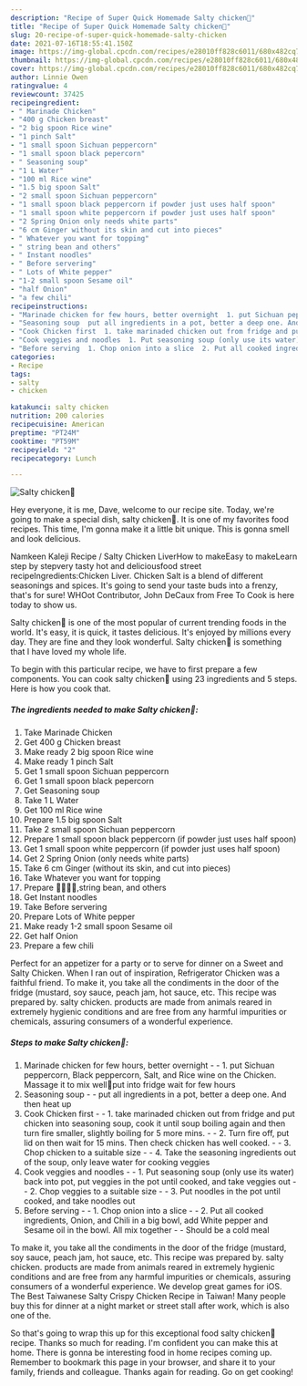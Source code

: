 ```yaml
---
description: "Recipe of Super Quick Homemade Salty chicken🐔"
title: "Recipe of Super Quick Homemade Salty chicken🐔"
slug: 20-recipe-of-super-quick-homemade-salty-chicken
date: 2021-07-16T18:55:41.150Z
image: https://img-global.cpcdn.com/recipes/e28010ff828c6011/680x482cq70/salty-chicken-recipe-main-photo.jpg
thumbnail: https://img-global.cpcdn.com/recipes/e28010ff828c6011/680x482cq70/salty-chicken-recipe-main-photo.jpg
cover: https://img-global.cpcdn.com/recipes/e28010ff828c6011/680x482cq70/salty-chicken-recipe-main-photo.jpg
author: Linnie Owen
ratingvalue: 4
reviewcount: 37425
recipeingredient:
- " Marinade Chicken"
- "400 g Chicken breast"
- "2 big spoon Rice wine"
- "1 pinch Salt"
- "1 small spoon Sichuan peppercorn"
- "1 small spoon black pepercorn"
- " Seasoning soup"
- "1 L Water"
- "100 ml Rice wine"
- "1.5 big spoon Salt"
- "2 small spoon Sichuan peppercorn"
- "1 small spoon black peppercorn if powder just uses half spoon"
- "1 small spoon white peppercorn if powder just uses half spoon"
- "2 Spring Onion only needs white parts"
- "6 cm Ginger without its skin and cut into pieces"
- " Whatever you want for topping"
- " string bean and others"
- " Instant noodles"
- " Before servering"
- " Lots of White pepper"
- "1-2 small spoon Sesame oil"
- "half Onion"
- "a few chili"
recipeinstructions:
- "Marinade chicken for few hours, better overnight  1. put Sichuan peppercorn, Black peppercorn, Salt, and Rice wine on the Chicken. Massage it to mix well💆put into fridge wait for few hours"
- "Seasoning soup  put all ingredients in a pot, better a deep one. And then heat up"
- "Cook Chicken first  1. take marinaded chicken out from fridge and put chicken into seasoning soup, cook it until soup boiling again and then turn fire smaller, slightly boiling for 5 more mins.   2. Turn fire off, put lid on then wait for 15 mins. Then check chicken has well cooked.  3. Chop chicken to a suitable size  4. Take the seasoning ingredients out of the soup, only leave water for cooking veggies"
- "Cook veggies and noodles  1. Put seasoning soup (only use its water) back into pot, put veggies in the pot until cooked, and take veggies out  2. Chop veggies to a suitable size  3. Put noodles in the pot until cooked, and take noodles out"
- "Before serving  1. Chop onion into a slice  2. Put all cooked ingredients, Onion, and Chili in a big bowl, add White pepper and Sesame oil in the bowl. All mix together  Should be a cold meal"
categories:
- Recipe
tags:
- salty
- chicken

katakunci: salty chicken 
nutrition: 200 calories
recipecuisine: American
preptime: "PT24M"
cooktime: "PT59M"
recipeyield: "2"
recipecategory: Lunch

---
```



![Salty chicken🐔](https://img-global.cpcdn.com/recipes/e28010ff828c6011/680x482cq70/salty-chicken-recipe-main-photo.jpg)

Hey everyone, it is me, Dave, welcome to our recipe site. Today, we're going to make a special dish, salty chicken🐔. It is one of my favorites food recipes. This time, I'm gonna make it a little bit unique. This is gonna smell and look delicious.

Namkeen Kaleji Recipe / Salty Chicken LiverHow to makeEasy to makeLearn step by stepvery tasty hot and deliciousfood street recipeIngredients:Chicken Liver. Chicken Salt is a blend of different seasonings and spices. It&#39;s going to send your taste buds into a frenzy, that&#39;s for sure! WHOot Contributor, John DeCaux from Free To Cook is here today to show us.

Salty chicken🐔 is one of the most popular of current trending foods in the world. It's easy, it is quick, it tastes delicious. It's enjoyed by millions every day. They are fine and they look wonderful. Salty chicken🐔 is something that I have loved my whole life.


To begin with this particular recipe, we have to first prepare a few components. You can cook salty chicken🐔 using 23 ingredients and 5 steps. Here is how you cook that.

<!--inarticleads1-->

##### The ingredients needed to make Salty chicken🐔:

1. Take  Marinade Chicken
1. Get 400 g Chicken breast
1. Make ready 2 big spoon Rice wine
1. Make ready 1 pinch Salt
1. Get 1 small spoon Sichuan peppercorn
1. Get 1 small spoon black pepercorn
1. Get  Seasoning soup
1. Take 1 L Water
1. Get 100 ml Rice wine
1. Prepare 1.5 big spoon Salt
1. Take 2 small spoon Sichuan peppercorn
1. Prepare 1 small spoon black peppercorn (if powder just uses half spoon)
1. Get 1 small spoon white peppercorn (if powder just uses half spoon)
1. Get 2 Spring Onion (only needs white parts)
1. Take 6 cm Ginger (without its skin, and cut into pieces)
1. Take  Whatever you want for topping
1. Prepare  🌽🥒🥦🍄,string bean, and others
1. Get  Instant noodles
1. Take  Before servering
1. Prepare  Lots of White pepper
1. Make ready 1-2 small spoon Sesame oil
1. Get half Onion
1. Prepare a few chili


Perfect for an appetizer for a party or to serve for dinner on a Sweet and Salty Chicken. When I ran out of inspiration, Refrigerator Chicken was a faithful friend. To make it, you take all the condiments in the door of the fridge (mustard, soy sauce, peach jam, hot sauce, etc. This recipe was prepared by. salty chicken. products are made from animals reared in extremely hygienic conditions and are free from any harmful impurities or chemicals, assuring consumers of a wonderful experience. 

<!--inarticleads2-->

##### Steps to make Salty chicken🐔:

1. Marinade chicken for few hours, better overnight -  - 1. put Sichuan peppercorn, Black peppercorn, Salt, and Rice wine on the Chicken. Massage it to mix well💆put into fridge wait for few hours
1. Seasoning soup -  - put all ingredients in a pot, better a deep one. And then heat up
1. Cook Chicken first -  - 1. take marinaded chicken out from fridge and put chicken into seasoning soup, cook it until soup boiling again and then turn fire smaller, slightly boiling for 5 more mins.  -  - 2. Turn fire off, put lid on then wait for 15 mins. Then check chicken has well cooked. -  - 3. Chop chicken to a suitable size -  - 4. Take the seasoning ingredients out of the soup, only leave water for cooking veggies
1. Cook veggies and noodles -  - 1. Put seasoning soup (only use its water) back into pot, put veggies in the pot until cooked, and take veggies out -  - 2. Chop veggies to a suitable size -  - 3. Put noodles in the pot until cooked, and take noodles out
1. Before serving -  - 1. Chop onion into a slice -  - 2. Put all cooked ingredients, Onion, and Chili in a big bowl, add White pepper and Sesame oil in the bowl. All mix together -  - Should be a cold meal


To make it, you take all the condiments in the door of the fridge (mustard, soy sauce, peach jam, hot sauce, etc. This recipe was prepared by. salty chicken. products are made from animals reared in extremely hygienic conditions and are free from any harmful impurities or chemicals, assuring consumers of a wonderful experience. We develop great games for iOS. The Best Taiwanese Salty Crispy Chicken Recipe in Taiwan! Many people buy this for dinner at a night market or street stall after work, which is also one of the. 

So that's going to wrap this up for this exceptional food salty chicken🐔 recipe. Thanks so much for reading. I'm confident you can make this at home. There is gonna be interesting food in home recipes coming up. Remember to bookmark this page in your browser, and share it to your family, friends and colleague. Thanks again for reading. Go on get cooking!
